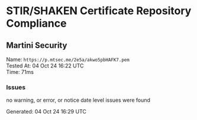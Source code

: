 # STIR/SHAKEN Certificate Repository Compliance

## Martini Security

Name: `https://p.mtsec.me/2e5a/akwo5pbHAFK7.pem`\
Tested At: 04 Oct 24 16:22 UTC\
Time: 71ms

### Issues

no warning, or error, or notice date level issues were found

Generated: 04 Oct 24 16:29 UTC